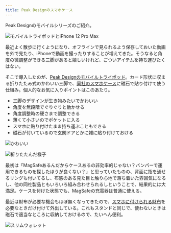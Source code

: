 ```yaml
---
title: Peak Designのスマホケース
---
```

Peak Designのモバイルシリーズのご紹介。

![](https://lh6.googleusercontent.com/CKpmPoCVsfywOqJC8Nt6v-VQKIX5jgUXoWJGS_Ht_StZO_6g9wBqDDHj6ecTM3ValT8MAcbgU-JJmUogoeDjWAx7fhUBWP1ctBGggmjqzpkxhTVeSjMboERwHZIOSfGK__apqzHXdgAN0oFfyGooxA "モバイルトライポッドとiPhone 12 Pro Max")

最近よく散歩に行くようになり、オフラインで見られるよう保存しておいた動画を外で見たり、iPhoneで動画を撮ったりすることが増えてきた。そうなると角度の微調整ができる三脚があると嬉しいけれど、ごついアイテムを持ち運びたくはない。

そこで導入したのが、[Peak Designのモバイルトライポッド](https://www.amazon.co.jp/dp/B09FRZPLL3)。カード形状に収まる折りたたみ式のかわいい三脚で、[同社のスマホケース](https://www.amazon.co.jp/dp/B09FP3HP7Z?)に磁石で貼り付けて使う仕組み。個人的なお気に入りポイントはこのあたり。

*   三脚のデザインが生き物みたいでかわいい
*   角度を無段階でぐりぐりと動かせる
*   角度調整時の硬さまで調整できる
*   薄くて小さいのでポケットに入る
*   スマホに貼り付けたまま持ち運ぶこともできる
*   磁石が付いているので玄関ドアとかに雑に貼り付けておける

![](https://lh3.googleusercontent.com/yopeBZ8Y6a-uDYb0O-63LshD8sNHpVXTzpM-4wycTMlCaqmk9CbdzRxJGGZOyvHI_N6D7XjdvEIXpQQF9TvCcN9sOkf1BwWUhlne46GfqivYMByjrKcd2t52doCtOrpURgXJ_JH9QS7sq6uDXp2C7g "かわいい")

![](https://lh4.googleusercontent.com/_4-JO9KV5xTtqARtniLcnydmem05GqDjDWl2HUq-KYQlqBdNyp_uDoA_qwHJv-PjSUYkqV1y766gUUdgLHf1WQ3c0wMZj7p9X5E1kEoKqjvsCgVzX6Nd2Vux3TjDUT4xmifPSBxO2tLYzphmo20-TA "折りたたんだ様子")

最初は「MagSafeあるんだからケースあるの非効率的じゃない？バンパーで運用できるものを探したほうが良くない？」と思っていたものの、背面に指を通せるリングも付いてるし、布感のある見た目と触り心地で落ち着いた雰囲気になるし、他の同社製品ともいろいろ組み合わせられるしということで、結果的には大満足。ケースを付けた状態でも、MagSafeの充電器は普通に使える。

最近は財布が必要な機会もほぼ無くなってきたので、[スマホに付けられる財布](https://www.amazon.co.jp/dp/B09FSGW671)を必要なときだけ付けて外出している。これもスタンドと同じで、使わないときは磁石で適当なところに収納しておけるので、たいへん便利。

![](https://lh5.googleusercontent.com/NI9YSJWB8aPg8pm4HHK4sYd5E-tnA4kDtNBbhFRha36saAttI-Df4uR8YKWWLxpoPJ2gV1Olvs8f7ZO6ZOxuM8sImmvFimUFBt-EtEwQ3XCr26l5y-ujC777vNPVBofgeQzP3qSK-V5FTT_eD4i78Q "スリムウォレット")
